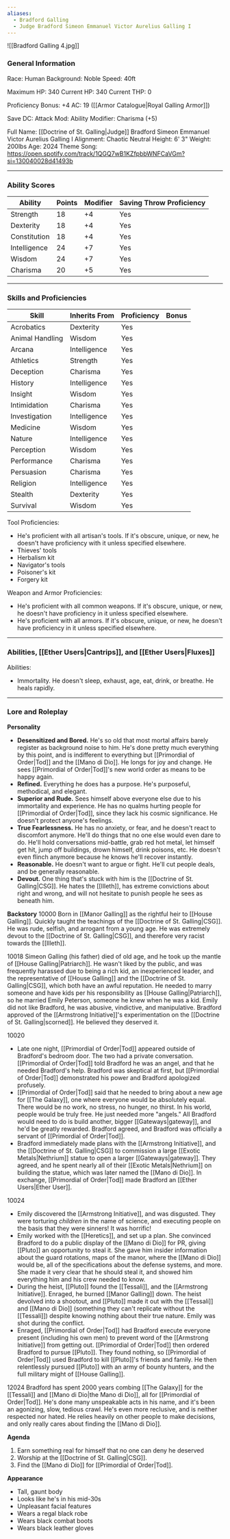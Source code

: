 ```yaml
---
aliases:
  - Bradford Galling
  - Judge Bradford Simeon Emmanuel Victor Aurelius Galling I
---
```

![[Bradford Galling 4.jpg]]

### General Information
Race: Human
Background: Noble
Speed: 40ft

Maximum HP: 340
Current HP: 340
Current THP: 0

Proficiency Bonus: +4
AC: 19 ([[Armor Catalogue|Royal Galling Armor]])

Save DC:
Attack Mod:
Ability Modifier: Charisma (+5)

Full Name: [[Doctrine of St. Galling|Judge]] Bradford Simeon Emmanuel Victor Aurelius Galling I
Alignment: Chaotic Neutral
Height: 6' 3"
Weight: 200lbs
Age: 2024
Theme Song: https://open.spotify.com/track/1QGQ7wB1KZfpbbWNFCaVGm?si=130040028d41493b



---
### Ability Scores
| Ability      | Points | Modifier | Saving Throw Proficiency |
| ------------ | ------ | -------- | ------------------------ |
| Strength     | 18     | +4       | Yes                      |
| Dexterity    | 18     | +4       | Yes                      |
| Constitution | 18     | +4       | Yes                      |
| Intelligence | 24     | +7       | Yes                      |
| Wisdom       | 24     | +7       | Yes                      |
| Charisma     | 20     | +5       | Yes                      |



---
### Skills and Proficiencies
| Skill           | Inherits From | Proficiency | Bonus |
| --------------- | ------------- | ----------- | ----- |
| Acrobatics      | Dexterity     | Yes         |       |
| Animal Handling | Wisdom        | Yes         |       |
| Arcana          | Intelligence  | Yes         |       |
| Athletics       | Strength      | Yes         |       |
| Deception       | Charisma      | Yes         |       |
| History         | Intelligence  | Yes         |       |
| Insight         | Wisdom        | Yes         |       |
| Intimidation    | Charisma      | Yes         |       |
| Investigation   | Intelligence  | Yes         |       |
| Medicine        | Wisdom        | Yes         |       |
| Nature          | Intelligence  | Yes         |       |
| Perception      | Wisdom        | Yes         |       |
| Performance     | Charisma      | Yes         |       |
| Persuasion      | Charisma      | Yes         |       |
| Religion        | Intelligence  | Yes         |       |
| Stealth         | Dexterity     | Yes         |       |
| Survival        | Wisdom        | Yes         |       |
Tool Proficiencies:
- He's proficient with all artisan's tools. If it's obscure, unique, or new, he doesn't have proficiency with it unless specified elsewhere. 
- Thieves' tools
- Herbalism kit
- Navigator's tools
- Poisoner's kit
- Forgery kit

Weapon and Armor Proficiencies:
- He's proficient with all common weapons. If it's obscure, unique, or new, he doesn't have proficiency in it unless specified elsewhere. 
- He's proficient with all armors. If it's obscure, unique, or new, he doesn't have proficiency in it unless specified elsewhere.



---
### Abilities, [[Ether Users|Cantrips]], and [[Ether Users|Fluxes]]
Abilities:
- Immortality. He doesn't sleep, exhaust, age, eat, drink, or breathe. He heals rapidly. 



---
### Lore and Roleplay
**Personality**
- **Desensitized and Bored.** He's so old that most mortal affairs barely register as background noise to him. He's done pretty much everything by this point, and is indifferent to everything but [[Primordial of Order|Tod]] and the [[Mano di Dio]]. He longs for joy and change. He sees [[Primordial of Order|Tod]]'s new world order as means to be happy again. 
- **Refined.** Everything he does has a purpose. He's purposeful, methodical, and elegant.
- **Superior and Rude.** Sees himself above everyone else due to his immortality and experience. He has no qualms hurting people for [[Primordial of Order|Tod]], since they lack his cosmic significance. He doesn't protect anyone's feelings.
- **True Fearlessness.** He has no anxiety, or fear, and he doesn't react to discomfort anymore. He'll do things that no one else would even dare to do. He'll hold conversations mid-battle, grab red hot metal, let himself get hit, jump off buildings, drown himself, drink poisons, etc. He doesn't even flinch anymore because he knows he'll recover instantly.
- **Reasonable.** He doesn't want to argue or fight. He'll cut people deals, and be generally reasonable. 
- **Devout.** One thing that's stuck with him is the [[Doctrine of St. Galling|CSG]]. He hates the [[Illeth]], has extreme convictions about right and wrong, and will not hesitate to punish people he sees as beneath him. 

**Backstory**
10000
	Born in [[Manor Galling]] as the rightful heir to [[House Galling]]. Quickly taught the teachings of the [[Doctrine of St. Galling|CSG]]. He was rude, selfish, and arrogant from a young age. He was extremely devout to the [[Doctrine of St. Galling|CSG]], and therefore very racist towards the [[Illeth]]. 

10018
	Simeon Galling (his father) died of old age, and he took up the mantle of [[House Galling|Patriarch]]. He wasn't liked by the public, and was frequently harassed due to being a rich kid, an inexperienced leader, and the representative of [[House Galling]] and the [[Doctrine of St. Galling|CSG]], which both have an awful reputation. 
	He needed to marry someone and have kids per his responsibility as [[House Galling|Patriarch]], so he married Emily Peterson, someone he knew when he was a kid. Emily did not like Bradford, he was abusive, vindictive, and manipulative. 
	Bradford approved of the [[Armstrong Initiative]]'s experimentation on the [[Doctrine of St. Galling|scorned]]. He believed they deserved it.

10020
- Late one night, [[Primordial of Order|Tod]] appeared outside of Bradford's bedroom door. The two had a private conversation. [[Primordial of Order|Tod]] told Bradford he was an angel, and that he needed Bradford's help. Bradford was skeptical at first, but [[Primordial of Order|Tod]] demonstrated his power and Bradford apologized profusely. 
- [[Primordial of Order|Tod]] said that he needed to bring about a new age for [[The Galaxy]], one where everyone would be absolutely equal. There would be no work, no stress, no hunger, no thirst. In his world, people would be truly free. He just needed more "angels." All Bradford would need to do is build another, bigger [[Gateways|gateway]], and he'd be greatly rewarded. Bradford agreed, and Bradford was officially a servant of [[Primordial of Order|Tod]]. 
- Bradford immediately made plans with the [[Armstrong Initiative]], and the [[Doctrine of St. Galling|CSG]] to commission a large [[Exotic Metals|Nethrium]] statue to open a larger [[Gateways|gateway]]. They agreed, and he spent nearly all of their [[Exotic Metals|Nethrium]] on building the statue, which was later named the [[Mano di Dio]]. In exchange, [[Primordial of Order|Tod]] made Bradford an [[Ether Users|Ether User]]. 

10024
- Emily discovered the [[Armstrong Initiative]], and was disgusted. They were torturing *children* in the name of science, and executing people on the basis that they were sinners! It was horrific!
- Emily worked with the [[Heretics]], and set up a plan. She convinced Bradford to do a public display of the [[Mano di Dio]] for PR, giving [[Pluto]] an opportunity to steal it. She gave him insider information about the guard rotations, maps of the manor, where the [[Mano di Dio]] would be, all of the specifications about the defense systems, and more. She made it very clear that he should steal it, and showed him everything him and his crew needed to know.
- During the heist, [[Pluto]] found the [[Tessali]], and the [[Armstrong Initiative]].  Enraged, he burned [[Manor Galling]] down. The heist devolved into a shootout, and [[Pluto]] made it out with the [[Tessali]] and [[Mano di Dio]] (something they can't replicate without the [[Tessali]]) despite knowing nothing about their true nature. Emily was shot during the conflict.
- Enraged, [[Primordial of Order|Tod]] had Bradford execute everyone present (including his own men) to prevent word of the [[Armstrong Initiative]] from getting out. [[Primordial of Order|Tod]] then ordered Bradford to pursue [[Pluto]]. They found nothing, so [[Primordial of Order|Tod]] used Bradford to kill [[Pluto]]'s friends and family. He then relentlessly pursued [[Pluto]] with an army of bounty hunters, and the full military might of [[House Galling]]. 

12024
	Bradford has spent 2000 years combing [[The Galaxy]] for the [[Tessali]] and [[Mano di Dio|the Mano di Dio]], all for [[Primordial of Order|Tod]]. He's done many unspeakable acts in his name, and it's been an agonizing, slow, tedious crawl. He's even more reclusive, and is neither respected nor hated. He relies heavily on other people to make decisions, and only really cares about finding the [[Mano di Dio]]. 

**Agenda**
1. Earn something real for himself that no one can deny he deserved
2. Worship at the [[Doctrine of St. Galling|CSG]]. 
3. Find the [[Mano di Dio]] for [[Primordial of Order|Tod]].

**Appearance**
- Tall, gaunt body
- Looks like he's in his mid-30s
- Unpleasant facial features
- Wears a regal black robe
- Wears black combat boots
- Wears black leather gloves